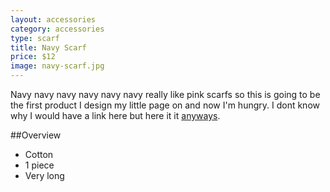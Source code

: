 ```yaml
---
layout: accessories
category: accessories
type: scarf
title: Navy Scarf
price: $12
image: navy-scarf.jpg
---
```


Navy navy navy navy navy navy really like pink scarfs so this is going to be the first product I design my little page on and now I'm hungry. I dont know why I would have a link here but here it it [anyways](http://en.wikipedia.org/wiki/anyways).

##Overview

- Cotton
- 1 piece 
- Very long